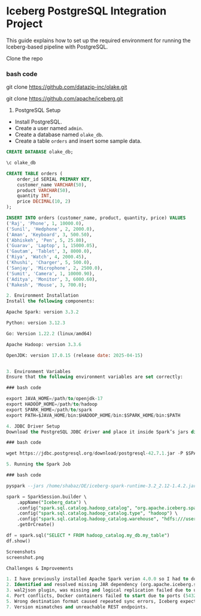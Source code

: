 # Iceberg PostgreSQL Integration Project


This guide explains how to set up the required environment for running the Iceberg-based pipeline with PostgreSQL.

Clone the repo 

### bash code

git clone https://github.com/datazip-inc/olake.git

git clone https://github.com/apache/iceberg.git


1. PostgreSQL Setup

- Install PostgreSQL.
- Create a user named `admin`.
- Create a database named `olake_db`.
- Create a table `orders` and insert some sample data.

```sql
CREATE DATABASE olake_db;

\c olake_db

CREATE TABLE orders (
    order_id SERIAL PRIMARY KEY,
    customer_name VARCHAR(50),
    product VARCHAR(50),
    quantity INT,
    price DECIMAL(10, 2)
);

INSERT INTO orders (customer_name, product, quantity, price) VALUES
('Raj', 'Phone', 1, 10000.0),
('Sunil', 'Hedphone', 2, 2000.0),
('Aman', 'Keyboard', 3, 500.50),
('Abhiskeh', 'Pen', 5, 25.80),
('Guarav', 'Laptop', 1, 15000.05),
('Gautam', 'Tablet', 3, 8000.0),
('Riya', 'Watch', 4, 2000.45),
('Khushi', 'Charger', 5, 500.0),
('Sanjay', 'Microphone', 2, 2500.0),
('Sumit', 'Camera', 1, 10000.90),
('Aditya', 'Monitor', 3, 6000.60),
('Rakesh', 'Mouse', 3, 700.0);

2. Environment Installation
Install the following components:

Apache Spark: version 3.3.2

Python: version 3.12.3

Go: Version 1.22.2 (linux/amd64)

Apache Hadoop: version 3.3.6

OpenJDK: version 17.0.15 (release date: 2025-04-15)


3. Environment Variables
Ensure that the following environment variables are set correctly:

### bash code

export JAVA_HOME=/path/to/openjdk-17
export HADOOP_HOME=/path/to/hadoop
export SPARK_HOME=/path/to/spark
export PATH=$JAVA_HOME/bin:$HADOOP_HOME/bin:$SPARK_HOME/bin:$PATH

4. JDBC Driver Setup
Download the PostgreSQL JDBC driver and place it inside Spark’s jars directory:

### bash code

wget https://jdbc.postgresql.org/download/postgresql-42.7.1.jar -P $SPARK_HOME/jars/

5. Running the Spark Job

### bash code

pyspark --jars /home/shabaz/DE/iceberg-spark-runtime-3.2_2.12-1.4.2.jar

spark = SparkSession.builder \
    .appName("Iceberg_data") \
    .config("spark.sql.catalog.hadoop_catalog", "org.apache.iceberg.spark.SparkCatalog") \
    .config("spark.sql.catalog.hadoop_catalog.type", "hadoop") \
    .config("spark.sql.catalog.hadoop_catalog.warehouse", "hdfs:///user/hadoop/iceberg_warehouse") \
    .getOrCreate()

df = spark.sql("SELECT * FROM hadoop_catalog.my_db.my_table")
df.show()

Screenshots
screenshot.png

Challenges & Improvements

1. I have previously installed Apache Spark verion 4.0.0 so I had to downgrade to version 3.3.2.
2. Identified and resolved missing JAR dependency (org.apache.iceberg.spark.SparkCatalog) issue.
3. wal2json plugin, was missing and logical replication failed due to unavailable decoding plugin in PostgreSQL.
4. Port conflicts, Docker containers failed to start due to ports (5432, 8181) already in use.
5. Wrong destination format caused repeated sync errors, Iceberg expected s3_path even when using HadoopFileIO
7. Version mismatches and unreachable REST endpoints.


